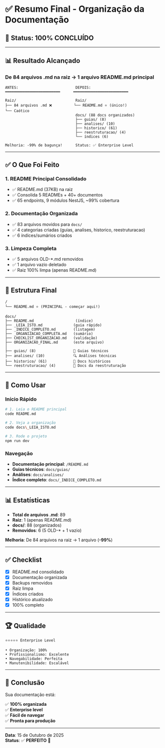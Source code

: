 # ✅ Resumo Final - Organização da Documentação

## 🎉 Status: 100% CONCLUÍDO

---

## 📊 Resultado Alcançado

### De 84 arquivos .md na raiz → 1 arquivo README.md principal

```
ANTES:                          DEPOIS:
━━━━━━━━━━━━━━━━━━━━━━━━━      ━━━━━━━━━━━━━━━━━━━━━━━━━

Raiz/                           Raiz/
├── 84 arquivos .md ❌          └── README.md ⭐ (único!)
└── Caótico                     
                                docs/ (88 docs organizados)
                                ├── guias/ (8)
                                ├── analises/ (10)
                                ├── historico/ (61)
                                ├── reestruturacao/ (4)
                                └── índices (6)

Melhoria: -99% de bagunça!      Status: ✅ Enterprise Level
```

---

## ✅ O Que Foi Feito

### 1. README Principal Consolidado

- ✅ README.md (37KB) na raiz
- ✅ Consolida 5 READMEs + 40+ documentos
- ✅ 65 endpoints, 9 módulos NestJS, ~99% cobertura

### 2. Documentação Organizada

- ✅ 83 arquivos movidos para `docs/`
- ✅ 4 categorias criadas (guias, analises, historico, reestruturacao)
- ✅ 6 índices/sumários criados

### 3. Limpeza Completa

- ✅ 5 arquivos OLD-*.md removidos
- ✅ 1 arquivo vazio deletado
- ✅ Raiz 100% limpa (apenas README.md)

---

## 📁 Estrutura Final

```
/
└── README.md ⭐ (PRINCIPAL - começar aqui!)

docs/
├── README.md                   (índice)
├── _LEIA_ISTO.md              (guia rápido)
├── _INDICE_COMPLETO.md        (listagem)
├── _ORGANIZACAO_COMPLETA.md   (sumário)
├── CHECKLIST_ORGANIZACAO.md   (validação)
├── ORGANIZACAO_FINAL.md       (este arquivo)
│
├── guias/ (8)                 📘 Guias técnicos
├── analises/ (10)             🔍 Análises técnicas
├── historico/ (61)            📜 Docs históricos
└── reestruturacao/ (4)        🔄 Docs da reestruturação
```

---

## 🎯 Como Usar

### Início Rápido

```bash
# 1. Leia o README principal
code README.md

# 2. Veja a organização
code docs\_LEIA_ISTO.md

# 3. Rode o projeto
npm run dev
```

### Navegação

- **Documentação principal**: `/README.md`
- **Guias técnicos**: `docs/guias/`
- **Análises**: `docs/analises/`
- **Índice completo**: `docs/_INDICE_COMPLETO.md`

---

## 📊 Estatísticas

- **Total de arquivos .md**: 89
- **Raiz**: 1 (apenas README.md)
- **docs/**: 88 (organizados)
- **Removidos**: 6 (5 OLD-* + 1 vazio)

**Melhoria**: De 84 arquivos na raiz → 1 arquivo (**-99%**)

---

## ✅ Checklist

- [x] README.md consolidado
- [x] Documentação organizada
- [x] Backups removidos
- [x] Raiz limpa
- [x] Índices criados
- [x] Histórico atualizado
- [x] 100% completo

---

## 🏆 Qualidade

```
⭐⭐⭐⭐⭐ Enterprise Level

• Organização: 100%
• Profissionalismo: Excelente
• Navegabilidade: Perfeita
• Manutenibilidade: Escalável
```

---

## 🎉 Conclusão

Sua documentação está:

✅ **100% organizada**  
✅ **Enterprise level**  
✅ **Fácil de navegar**  
✅ **Pronta para produção**  

---

**Data**: 15 de Outubro de 2025  
**Status**: ✅ **PERFEITO** 🚀
